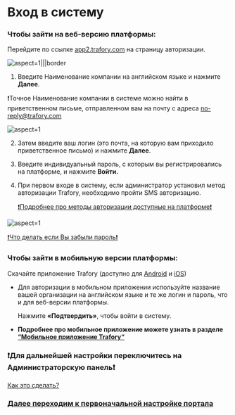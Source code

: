 # Вход в систему

### Чтобы зайти на веб-версию платформы:

Перейдите по ссылке [app2.trafory.com](https://app2.trafory.com) на страницу авторизации.

 ![](/api/attachments.redirect?id=8222b09d-5c21-4a50-8231-2ceeca2f27dc "aspect=1|||border")

1. Введите Наименование компании на английском языке и нажмите **Далее**.

❗Точное Наименование компании в системе можно найти в приветственном письме, отправленном вам на почту с адреса no-reply@trafory.com

 ![](/api/attachments.redirect?id=47c1305d-2c30-4758-bf91-01369ee2b4c4 "aspect=1")

2. Затем введите ваш логин (это почта, на которую вам приходило приветственное письмо) и нажмите **Далее**.
3. Введите индивидуальный пароль, с которым вы регистрировались на платформе, и нажмите **Войти.**
4. При первом входе в систему, если администратор установил метод авторизации Trafory, необходимо пройти SMS авторизацию.

   [❗Подробнее про методы авторизации доступные на платформе❗](/doc/metody-avtorizacii-8QhNjmEnSU)

   

 ![](/api/attachments.redirect?id=b1c57f03-a9be-494f-8641-cb1d81c33dc6 "aspect=1")


[❗Что делать если Вы забыли пароль❗](/doc/ya-zabyl-a-parol-chto-delat-ispravit-rp2tfbXQZT)


### Чтобы зайти в мобильную версии платформы:

Скачайте приложение Trafory (доступно для [Android](https://play.google.com/store/apps/details?id=by.dots.trafory_app) и [iOS](https://apps.apple.com/ru/app/trafory/id1541718498))

- Для авторизации в мобильном приложении используйте название вашей организации на английском языке и те же логин и пароль, что и для веб-версии платформы.

  Нажмите **«Подтвердить»**, чтобы войти в систему.

  

- **Подробнее про мобильное приложение можете узнать в разделе [“Мобильное приложение Trafory“](/doc/mobilnoe-prilozhenie-trafory-M2MJtaBku6)**


### ❗**Для дальнейшей настройки переключитесь на Администраторскую панель**❗

[Как это сделать?](/doc/kak-pereklyuchitsya-mezhdu-klientskim-prilozheniem-i-administratorskoj-panelyu-D1PqV2xR7Y)


### **[Далее переходим к первоначальной настройке портала](/doc/nastrojka-portala-iXe0C1HRFf)**


